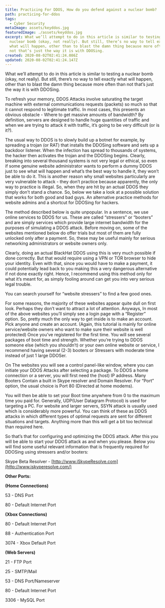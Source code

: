 ```yaml
---
title: Practicing For DDOS, How do you defend against a nuclear bomb?
path: practicing-for-ddos
tags:
  - Cyber Security
metaImage: assets/keyddos.jpg
featuredImage: ./assets/keyddos.jpg
excerpt: What we’ll attempt to do in this article is similar to testing a
  nuclear bomb (okay, not really). But still, there’s no way to tell exactly
  what will happen, other than to blast the damn thing because more often than
  not that’s just the way it is with DDOSing.
created: 2020-08-02T02:41:24.086Z
updated: 2020-08-02T02:41:24.147Z
---
```

What we’ll attempt to do in this article is similar to testing a nuclear bomb (okay, not really). But still, there’s no way to tell exactly what will happen, other than to blast the damn thing because more often than not that’s just the way it is with DDOSing.

To refresh your memory, DDOS Attacks involve saturating the target machine with external communications requests (packets) so much so that it cannot respond to legitimate traffic. In most cases, this presents an obvious obstacle - Where to get massive amounts of bandwidth? By definition, servers are designed to handle huge quantities of traffic and when we are trying to attack it with traffic, it’s going to be very difficult (or is it?).

The usual way to DDOS is to slowly build up a botnet for example, by spreading a trojan (or RAT) that installs the DDOSing software and sets up a backdoor listener. When the infection has spread to thousands of systems, the hacker then activates the trojan and the DDOSing begins. Clearly, breaking into several thousand systems is not very legal or ethical, so even if some genuine website administrator wants to perform a dummy DDOS just to see what will happen and what’s the best way to handle it, they won’t be able to do it. This is another reason why small websites particularly are very vulnerable to attack - they don’t practice because apparently, the only way to practice is illegal. So, when they are hit by an actual DDOS they simply don’t stand a chance. So, below we take a look at a possible solution that works for both good and bad guys. An alternative practice methods for website admins and a shortcut for DDOSing for hackers.

The method described below is quite unpopular. In a sentence, we use online services to DDOS for us. These are called “stressers” or “booters” and are simply services which provide large internet bandwidth for the purposes of simulating a DDOS attack. Before moving on, some of the websites mentioned below do offer trials but most of them are fully unlocked only after a payment. So, these may be useful mainly for serious networking administrators or website owners only.

Clearly, doing an actual BlackHat DDOS using this is very much possible if done correctly. But that would require using a VPN or TOR browser to hide your identity. Even with that, since you would have to make a payment, it could potentially lead back to you making this a very dangerous alternative if not done exactly right. Hence, I recommend using this method only for what it’s meant for, as simply fooling around can get you into very serious legal trouble.

You can search yourself for “website stressers” to find a few good ones.

For some reasons, the majority of these websites appear quite dull on first look. Perhaps they don’t want to attract a lot of attention. Anyways, In most of the above websites you’ll simply see a login page with a “Register” option. So, pretty much the only way to get inside is to make an account. Pick anyone and create an account. (Again, this tutorial is mainly for online service/website owners who want to make sure their website is well protected) Once you’ve registered for the first time. You will see several packages of boot time and strength. Whether you’re trying to DDOS someone else (which you shouldn’t) or your own online website or service, I recommend having several (2-3) booters or Stressers with moderate time instead of just 1 large DDOSer.

On The websites you will see a control panel-like window, where you can initiate your DDOS Attacks after selecting a package. To DDOS a home connection or a server, you will first need the (host) IP address. Many Booters Contain a built in Skype resolver and Domain Resolver. For “Port” option, the usual choice is Port 80 (Directed at home modems).

You will then be able to set your Boot time anywhere from 0 to the maximum time you paid for. Generally, UDP(User Datagram Protocol) is used for targeting a PC. For website and larger servers, SSYN attack is usually used which is considerably more powerful. You can think of these as DDOS attacks in which different types of optimal requests are sent for different situations and targets. Anything more than this will get a bit too technical than required here.

So that’s that for configuring and optimizing the DDOS attack. After this you will be able to start your DDOS attack as and when you please. Below you will find some useful relevant information that is frequently required for DDOSing using stressers and/or booters:

Skype Beta Resolver - [http://www.iSkypeResolve.com](http://www.iskyperesolve.com/)

**Other Ports:**

**(Home Connections)**

53 - DNS Port

80 - Default Internet Port

**(Xbox Connections)**

80 - Default Internet Port

88 - Authentication Port

3074 - Xbox Default Port

**(Web Servers)**

21 - FTP Port

25 - SMTP/Mail

53 - DNS Port/Nameserver

80 - Default Internet Port

3306 - MySQL Port